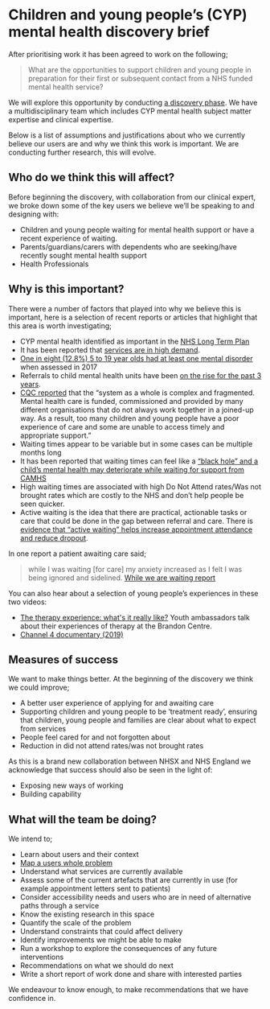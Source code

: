 # Children and young people’s (CYP) mental health discovery brief

After prioritising work it has been agreed to work on the following;

> What are the opportunities to support children and young people in preparation for their first or subsequent contact from a NHS funded mental health service? 

We will explore this opportunity by conducting [a discovery phase](https://www.gov.uk/service-manual/agile-delivery/how-the-discovery-phase-works). We have a multidisciplinary team which includes CYP mental health subject matter expertise and clinical expertise.

Below is a list of assumptions and justifications about who we currently believe our users are and why we think this work is important. We are conducting further research, this will evolve. 

## Who do we think this will affect?
Before beginning the discovery, with collaboration from our clinical expert, we broke down some of the key users we believe we’ll be speaking to and designing with:
- Children and young people waiting for mental health support or have a recent experience of waiting.
- Parents/guardians/carers with dependents who are seeking/have recently sought mental health support
- Health Professionals

## Why is this important?
There were a number of factors that played into why we believe this is important, here is a selection of recent reports or articles that highlight that this area is worth investigating;
- CYP mental health identified as important in the [NHS Long Term Plan](https://www.longtermplan.nhs.uk/areas-of-work/mental-health/children-and-young-peoples-mental-health/)
- It has been reported that [services are in high demand](https://www.childrenssociety.org.uk/news-and-blogs/press-releases/110000-children-unable-to-access-mental-health-treatment). 
- [One in eight (12.8%) 5 to 19 year olds had at least one mental disorder](https://digital.nhs.uk/data-and-information/publications/statistical/mental-health-of-children-and-young-people-in-england/2017/2017) when assessed in 2017
- Referrals to child mental health units have been [on the rise for the past 3 years](https://www.bbc.co.uk/news/uk-48935631).
- [CQC reported](https://www.cqc.org.uk/publications/major-report/review-children-young-peoples-mental-health-services-phase-one-report) that the “system as a whole is complex and fragmented. Mental health care is funded, commissioned and provided by many different organisations that do not always work together in a joined-up way. As a result, too many children and young people have a poor experience of care and some are unable to access timely and appropriate support.”
- Waiting times appear to be variable but in some cases can be multiple months long
- It has been reported that waiting times can feel like a [“black hole” and a child’s mental health may deteriorate while waiting for support from CAMHS](https://youngminds.org.uk/about-us/media-centre/press-releases/three-quarters-of-young-people-seeking-mental-health-support-become-more-unwell-during-wait-for-treatment/)
- High waiting times are associated with high Do Not Attend rates/Was not brought rates which are costly to the NHS and don’t help people be seen quicker.
- Active waiting is the idea that there are practical, actionable tasks or care that could be done in the gap between referral and care. There is [evidence that “active waiting” helps increase appointment attendance and reduce dropout](https://www.bi.team/blogs/how-can-we-support-mental-health-patients-on-waiting-lists/).

In one report a patient awaiting care said;
> while I was waiting [for care] my anxiety increased as I felt I was being ignored and sidelined. [While we are waiting report](https://www.mentalhealth.org.uk/publications/while-we-are-waiting)

You can also hear about a selection of young people’s experiences in these two videos:
- [The therapy experience: what's it really like?](https://vimeo.com/247342014) Youth ambassadors talk about their experiences of therapy at the Brandon Centre.
- [Channel 4 documentary (2019)](https://www.channel4.com/programmes/dispatches/on-demand/69735-001)

## Measures of success
We want to make things better. At the beginning of the discovery we think we could improve;
- A better user experience of applying for and awaiting care
- Supporting children and young people to be ‘treatment ready’, ensuring that children, young people and families are clear about what to expect from services
- People feel cared for and not forgotten about
- Reduction in did not attend rates/was not brought rates

As this is a brand new collaboration between NHSX and NHS England we acknowledge that success should also be seen in the light of:
- Exposing new ways of working
- Building capability

## What will the team be doing?
We intend to;
- Learn about users and their context
- [Map a users whole problem](https://www.gov.uk/service-manual/design/map-a-users-whole-problem)
- Understand what services are currently available
- Assess some of the current artefacts that are currently in use (for example appointment letters sent to patients)
- Consider accessibility needs and users who are in need of alternative paths through a service
- Know the existing research in this space
- Quantify the scale of the problem
- Understand constraints that could affect delivery
- Identify improvements we might be able to make
- Run a workshop to explore the consequences of any future interventions
- Recommendations on what we should do next
- Write a short report of work done and share with interested parties

We endeavour to know enough, to make recommendations that we have confidence in.
